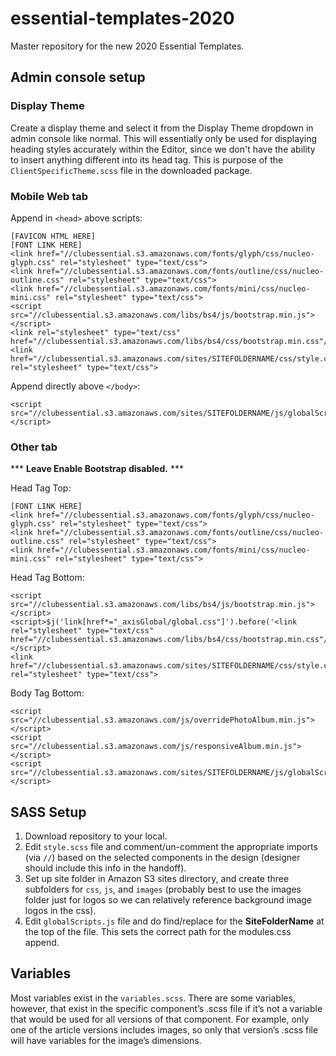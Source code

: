 # essential-templates-2020
Master repository for the new 2020 Essential Templates.

## Admin console setup
### Display Theme
Create a display theme and select it from the Display Theme dropdown in admin console like normal. This will essentially only be used for displaying heading styles accurately within the Editor, since we don't have the ability to insert anything different into its head tag. This is purpose of the `ClientSpecificTheme.scss` file in the downloaded package.
### Mobile Web tab
Append in `<head>` above scripts:
```
[FAVICON HTML HERE]
[FONT LINK HERE]
<link href="//clubessential.s3.amazonaws.com/fonts/glyph/css/nucleo-glyph.css" rel="stylesheet" type="text/css">
<link href="//clubessential.s3.amazonaws.com/fonts/outline/css/nucleo-outline.css" rel="stylesheet" type="text/css">
<link href="//clubessential.s3.amazonaws.com/fonts/mini/css/nucleo-mini.css" rel="stylesheet" type="text/css">
<script src="//clubessential.s3.amazonaws.com/libs/bs4/js/bootstrap.min.js"></script>
<link rel="stylesheet" type="text/css" href="//clubessential.s3.amazonaws.com/libs/bs4/css/bootstrap.min.css"/>
<link href="//clubessential.s3.amazonaws.com/sites/SITEFOLDERNAME/css/style.css" rel="stylesheet" type="text/css">
```
Append directly above `</body>`:
```
<script src="//clubessential.s3.amazonaws.com/sites/SITEFOLDERNAME/js/globalScripts.js"></script>
```

### Other tab
*** **Leave Enable Bootstrap disabled.** ***

Head Tag Top:
```
[FONT LINK HERE]
<link href="//clubessential.s3.amazonaws.com/fonts/glyph/css/nucleo-glyph.css" rel="stylesheet" type="text/css">
<link href="//clubessential.s3.amazonaws.com/fonts/outline/css/nucleo-outline.css" rel="stylesheet" type="text/css">
<link href="//clubessential.s3.amazonaws.com/fonts/mini/css/nucleo-mini.css" rel="stylesheet" type="text/css">
```
Head Tag Bottom:
```
<script src="//clubessential.s3.amazonaws.com/libs/bs4/js/bootstrap.min.js"></script>
<script>$j('link[href*="_axisGlobal/global.css"]').before('<link rel="stylesheet" type="text/css" href="//clubessential.s3.amazonaws.com/libs/bs4/css/bootstrap.min.css"/>');</script>
<link href="//clubessential.s3.amazonaws.com/sites/SITEFOLDERNAME/css/style.css" rel="stylesheet" type="text/css">
```
Body Tag Bottom:
```
<script src="//clubessential.s3.amazonaws.com/js/overridePhotoAlbum.min.js"></script>
<script src="//clubessential.s3.amazonaws.com/js/responsiveAlbum.min.js"></script>
<script src="//clubessential.s3.amazonaws.com/sites/SITEFOLDERNAME/js/globalScripts.js"></script>
```

## SASS Setup
1. Download repository to your local.
2. Edit `style.scss` file and comment/un-comment the appropriate imports (via `//`) based on the selected components in the design (designer should include this info in the handoff).
3. Set up site folder in Amazon S3 sites directory, and create three subfolders for `css`, `js`, and `images` (probably best to use the images folder just for logos so we can relatively reference background image logos in the css).
4. Edit `globalScripts.js` file and do find/replace for the **SiteFolderName** at the top of the file. This sets the correct path for the modules.css append.

## Variables
Most variables exist in the `variables.scss`. There are some variables, however, that exist in the specific component’s .scss file if it’s not a variable that would be used for all versions of that component. For example, only one of the article versions includes images, so only that version’s .scss file will have variables for the image’s dimensions.

